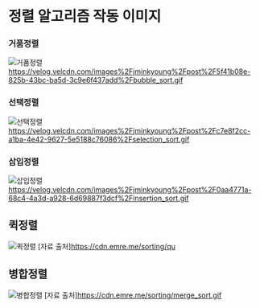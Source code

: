 
# 정렬 알고리즘 작동 이미지


### 거품정렬
![거품정렬](https://velog.velcdn.com/images%2Fjminkyoung%2Fpost%2F5f41b08e-825b-43bc-ba5d-3c9e6f437add%2Fbubble_sort.gif)
https://velog.velcdn.com/images%2Fjminkyoung%2Fpost%2F5f41b08e-825b-43bc-ba5d-3c9e6f437add%2Fbubble_sort.gif



### 선택정렬
![선택정렬](https://velog.velcdn.com/images%2Fjminkyoung%2Fpost%2Fc7e8f2cc-a1ba-4e42-9627-5e5188c76086%2Fselection_sort.gif)
https://velog.velcdn.com/images%2Fjminkyoung%2Fpost%2Fc7e8f2cc-a1ba-4e42-9627-5e5188c76086%2Fselection_sort.gif



### 삽입정렬
![삽입정렬](https://velog.velcdn.com/images%2Fjminkyoung%2Fpost%2F0aa4771a-68c4-4a3d-a928-6d69887f3dcf%2Finsertion_sort.gif)
https://velog.velcdn.com/images%2Fjminkyoung%2Fpost%2F0aa4771a-68c4-4a3d-a928-6d69887f3dcf%2Finsertion_sort.gif



## 퀵정렬
![퀵정렬](https://cdn.emre.me/sorting/quick_sort_lomuto.gif)
[자료 출처]https://cdn.emre.me/sorting/qu




## 병합정렬
![병합정렬](https://cdn.emre.me/sorting/merge_sort.gif)
[자료 출처]https://cdn.emre.me/sorting/merge_sort.gif

